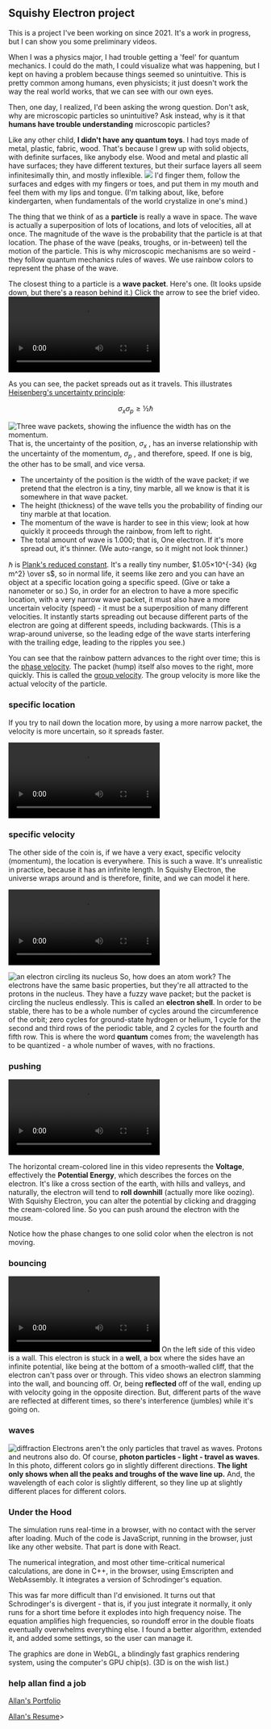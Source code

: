 <!--
title: My Squishy Electron project
description: Overview and some results from Squishy Electron
-->
## Squishy Electron project


This is a project I've been working on since 2021.
It's a work in progress, but I can show you some preliminary videos.

When I was a physics major, I had trouble getting a 'feel' for quantum mechanics.
I could do the math, I could visualize what was happening, but I kept on having a problem because things seemed so unintuitive.
This is pretty common among humans, even physicists;
it just doesn't work the way the real world works, that we can see with our own eyes.

Then, one day, I realized, I'd been asking the wrong question.
Don't ask, why are microscopic particles so unintuitive?
Ask instead, why is it that **humans have trouble understanding** microscopic particles?

Like any other child, **I didn't have any quantum toys**.
I had toys made of metal, plastic, fabric, wood.
That's because I grew up with solid objects, with definite surfaces, like anybody else.
Wood and metal and plastic all have surfaces; they have different textures,
but their surface layers all seem infinitesimally thin, and mostly inflexible.
![](cordInMouth2.jpg)
I'd finger them, follow the surfaces and edges with my fingers or toes,
and put them in my mouth and feel them with my lips and tongue.
(I'm talking about, like, before kindergarten,
when fundamentals of the world crystalize in one's mind.)


The thing that we think of as a **particle** is really a wave in space.
The wave is actually a superposition of lots of locations, and lots of velocities, all at once.
The magnitude of the wave is the probability that the particle is at that location.
The phase of the wave (peaks, troughs, or in-between) tell the motion of the particle.
This is why microscopic mechanisms are so weird - they follow quantum mechanics rules of waves.
We use rainbow colors to represent the phase of the wave.




The closest thing to a particle is a **wave packet**.
Here's one.
(It looks upside down, but there's a reason behind it.)
Click the arrow to see the brief video.
<video src=wideGaussian.mp4 controls ></video>

As you can see, the packet spreads out as it travels.
This illustrates [Heisenberg's uncertainty principle](https://en.wikipedia.org/wiki/Uncertainty_principle):

$$\sigma_x \sigma_p ≥ ½ ℏ$$

![Three wave packets, showing the influence the width has on the momentum.](waveSizes.png)
That is, the uncertainty of the position, $\sigma_x$ , has an inverse relationship
with the uncertainty of the momentum, $\sigma_p$ , and therefore, speed.
If one is big, the other has to be small, and vice versa.
	<ul>
	<li>The uncertainty of the position is the width of the wave packet;
	if we pretend that the electron is a tiny, tiny marble, all we know
	is that it is somewhere in that wave packet.
	<li>The height (thickness) of the wave tells you the probability of
	finding our tiny marble at that location.
	<li>The momentum of the wave is harder to see in this view; look at
	how quickly it proceeds through the rainbow, from left to right.
	<li>The total amount of wave is 1.000; that is, One electron.
	If it's more spread out, it's thinner.
	(We auto-range, so it might not look thinner.)
	</ul>

ℏ is [Plank's reduced constant](https://en.wikipedia.org/wiki/Planck_constant).
It's a really tiny number, $1.05×10^{-34} {kg m^2} \over s$, so in normal life,
it seems like zero and you can have an object at a specific location going a specific speed.
(Give or take a nanometer or so.)
So, in order for an electron to have a more specific location, with a
very narrow wave packet, it must also have a more uncertain velocity (speed) -
it must be a superposition of many different velocities.
It instantly starts spreading out because different parts of the
electron are going at different speeds, including backwards.
(This is a wrap-around universe, so the leading edge of the wave starts interfering
with the trailing edge, leading to the ripples you see.)

You can see that the rainbow pattern advances to the right over time;
this is the [phase velocity](https://en.wikipedia.org/wiki/Phase_velocity).
The packet (hump) itself also moves to the right, more quickly.
This is called the [group velocity](https://en.wikipedia.org/wiki/Group_velocity).
The group velocity is more like the actual velocity of the particle.



### specific location
If you try to nail down the location more, by using a more narrow packet, the velocity is more uncertain, so it spreads faster.

<video controls src=narrowGaussian.mp4></video>


### specific velocity
The other side of the coin is, if we have a very exact, specific velocity
(momentum), the location is everywhere.
This is such a wave.  It's unrealistic in practice, because it has an
infinite length.  In Squishy Electron, the universe wraps around and is
therefore, finite, and we can model it here.

<video controls src=typicalCircular.mp4></video>

![an electron circling its nucleus](orbitingElectron.png)
So, how does an atom work?
The electrons have the same basic properties,
but they're all attracted to the protons in the nucleus.
They have a fuzzy wave packet; but the packet is circling the nucleus endlessly.
This is called an **electron shell**.
In order to be stable, there has to be a whole number of cycles around
the circumference of the orbit; zero cycles for ground-state hydrogen or
helium, 1 cycle for the second and third rows of the periodic table, and
2 cycles for the fourth and fifth row.
This is where the word **quantum** comes from;
the wavelength has to be quantized - a whole number of waves, with no fractions.



### pushing
<video controls src=potentialDemo.mp4></video>

The horizontal cream-colored line in this video represents the **Voltage**, effectively the  **Potential Energy**,
which describes the forces on the electron.
It's like a cross section of the earth, with hills and valleys, and
naturally, the electron will tend to **roll downhill** (actually more
like oozing).
With Squishy Electron, you can alter the potential by clicking and
dragging the cream-colored line.
So you can push around the electron with the mouse.

Notice how the phase changes to one solid color when the electron is not moving.



### bouncing
<video controls src=slamIntoWall.mp4></video>
On the left side of this video is a wall.
This electron is stuck in a **well**, a box where the sides have an infinite potential,
like being at the bottom of a smooth-walled cliff, that the electron can't pass over or through.
This video shows an electron slamming into the wall, and bouncing off.
Or, being **reflected** off of the wall, ending up with velocity going in the opposite direction.
But, different parts of the wave are reflected at different times,
so there's interference (jumbles) while it's going on.




### waves
![diffraction](diffraction.jpg)
Electrons aren't the only particles that travel as waves.
Protons and neutrons also do.
Of course, **photon particles - light - travel as waves**.
In this photo, different colors go in slightly different directions.
**The light only shows when all the peaks and troughs of the wave line up.**
And, the wavelength of each color is slightly different,
so they line up at slightly different places for different colors.





### Under the Hood
The simulation runs real-time in a browser, with no contact with the server after loading.
Much of the code is JavaScript, running in the browser, just like any other website.
That part is done with React.

The numerical  integration, and most other time-critical numerical calculations, are done in C++,
in the browser, using Emscripten and WebAssembly.
It integrates a version of Schrodinger's equation.

This was far more difficult than I'd envisioned.
It turns out that Schrodinger's is divergent - that is, if you just integrate it normally,
it only runs for a short time before it explodes into high frequency noise.
The equation amplifies high frequencies,
so roundoff error in the double floats eventually overwhelms everything else.
I found a better algorithm, extended it, and added some settings, so the user can manage it.

The graphics are done in WebGL, a blindingly fast graphics rendering system,
using the computer's GPU chip(s).
(3D is on the wish list.)

### help allan find a job

[Allan's Portfolio](https://portfolio.tactileint.org)

[Allan's Resume](https://resume.tactileint.org)>
